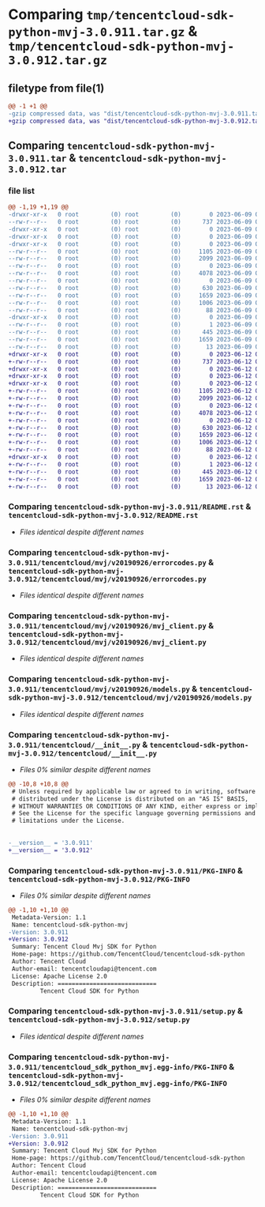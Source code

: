 # Comparing `tmp/tencentcloud-sdk-python-mvj-3.0.911.tar.gz` & `tmp/tencentcloud-sdk-python-mvj-3.0.912.tar.gz`

## filetype from file(1)

```diff
@@ -1 +1 @@
-gzip compressed data, was "dist/tencentcloud-sdk-python-mvj-3.0.911.tar", last modified: Fri Jun  9 02:23:51 2023, max compression
+gzip compressed data, was "dist/tencentcloud-sdk-python-mvj-3.0.912.tar", last modified: Mon Jun 12 03:08:26 2023, max compression
```

## Comparing `tencentcloud-sdk-python-mvj-3.0.911.tar` & `tencentcloud-sdk-python-mvj-3.0.912.tar`

### file list

```diff
@@ -1,19 +1,19 @@
-drwxr-xr-x   0 root         (0) root         (0)        0 2023-06-09 02:23:51.000000 tencentcloud-sdk-python-mvj-3.0.911/
--rw-r--r--   0 root         (0) root         (0)      737 2023-06-09 02:23:51.000000 tencentcloud-sdk-python-mvj-3.0.911/README.rst
-drwxr-xr-x   0 root         (0) root         (0)        0 2023-06-09 02:23:51.000000 tencentcloud-sdk-python-mvj-3.0.911/tencentcloud/
-drwxr-xr-x   0 root         (0) root         (0)        0 2023-06-09 02:23:51.000000 tencentcloud-sdk-python-mvj-3.0.911/tencentcloud/mvj/
-drwxr-xr-x   0 root         (0) root         (0)        0 2023-06-09 02:23:51.000000 tencentcloud-sdk-python-mvj-3.0.911/tencentcloud/mvj/v20190926/
--rw-r--r--   0 root         (0) root         (0)     1105 2023-06-09 02:23:51.000000 tencentcloud-sdk-python-mvj-3.0.911/tencentcloud/mvj/v20190926/errorcodes.py
--rw-r--r--   0 root         (0) root         (0)     2099 2023-06-09 02:23:51.000000 tencentcloud-sdk-python-mvj-3.0.911/tencentcloud/mvj/v20190926/mvj_client.py
--rw-r--r--   0 root         (0) root         (0)        0 2023-06-09 02:23:51.000000 tencentcloud-sdk-python-mvj-3.0.911/tencentcloud/mvj/v20190926/__init__.py
--rw-r--r--   0 root         (0) root         (0)     4078 2023-06-09 02:23:51.000000 tencentcloud-sdk-python-mvj-3.0.911/tencentcloud/mvj/v20190926/models.py
--rw-r--r--   0 root         (0) root         (0)        0 2023-06-09 02:23:51.000000 tencentcloud-sdk-python-mvj-3.0.911/tencentcloud/mvj/__init__.py
--rw-r--r--   0 root         (0) root         (0)      630 2023-06-09 02:23:51.000000 tencentcloud-sdk-python-mvj-3.0.911/tencentcloud/__init__.py
--rw-r--r--   0 root         (0) root         (0)     1659 2023-06-09 02:23:51.000000 tencentcloud-sdk-python-mvj-3.0.911/PKG-INFO
--rw-r--r--   0 root         (0) root         (0)     1006 2023-06-09 02:23:51.000000 tencentcloud-sdk-python-mvj-3.0.911/setup.py
--rw-r--r--   0 root         (0) root         (0)       88 2023-06-09 02:23:51.000000 tencentcloud-sdk-python-mvj-3.0.911/setup.cfg
-drwxr-xr-x   0 root         (0) root         (0)        0 2023-06-09 02:23:51.000000 tencentcloud-sdk-python-mvj-3.0.911/tencentcloud_sdk_python_mvj.egg-info/
--rw-r--r--   0 root         (0) root         (0)        1 2023-06-09 02:23:51.000000 tencentcloud-sdk-python-mvj-3.0.911/tencentcloud_sdk_python_mvj.egg-info/dependency_links.txt
--rw-r--r--   0 root         (0) root         (0)      445 2023-06-09 02:23:51.000000 tencentcloud-sdk-python-mvj-3.0.911/tencentcloud_sdk_python_mvj.egg-info/SOURCES.txt
--rw-r--r--   0 root         (0) root         (0)     1659 2023-06-09 02:23:51.000000 tencentcloud-sdk-python-mvj-3.0.911/tencentcloud_sdk_python_mvj.egg-info/PKG-INFO
--rw-r--r--   0 root         (0) root         (0)       13 2023-06-09 02:23:51.000000 tencentcloud-sdk-python-mvj-3.0.911/tencentcloud_sdk_python_mvj.egg-info/top_level.txt
+drwxr-xr-x   0 root         (0) root         (0)        0 2023-06-12 03:08:26.000000 tencentcloud-sdk-python-mvj-3.0.912/
+-rw-r--r--   0 root         (0) root         (0)      737 2023-06-12 03:08:26.000000 tencentcloud-sdk-python-mvj-3.0.912/README.rst
+drwxr-xr-x   0 root         (0) root         (0)        0 2023-06-12 03:08:26.000000 tencentcloud-sdk-python-mvj-3.0.912/tencentcloud/
+drwxr-xr-x   0 root         (0) root         (0)        0 2023-06-12 03:08:26.000000 tencentcloud-sdk-python-mvj-3.0.912/tencentcloud/mvj/
+drwxr-xr-x   0 root         (0) root         (0)        0 2023-06-12 03:08:26.000000 tencentcloud-sdk-python-mvj-3.0.912/tencentcloud/mvj/v20190926/
+-rw-r--r--   0 root         (0) root         (0)     1105 2023-06-12 03:08:26.000000 tencentcloud-sdk-python-mvj-3.0.912/tencentcloud/mvj/v20190926/errorcodes.py
+-rw-r--r--   0 root         (0) root         (0)     2099 2023-06-12 03:08:26.000000 tencentcloud-sdk-python-mvj-3.0.912/tencentcloud/mvj/v20190926/mvj_client.py
+-rw-r--r--   0 root         (0) root         (0)        0 2023-06-12 03:08:26.000000 tencentcloud-sdk-python-mvj-3.0.912/tencentcloud/mvj/v20190926/__init__.py
+-rw-r--r--   0 root         (0) root         (0)     4078 2023-06-12 03:08:26.000000 tencentcloud-sdk-python-mvj-3.0.912/tencentcloud/mvj/v20190926/models.py
+-rw-r--r--   0 root         (0) root         (0)        0 2023-06-12 03:08:26.000000 tencentcloud-sdk-python-mvj-3.0.912/tencentcloud/mvj/__init__.py
+-rw-r--r--   0 root         (0) root         (0)      630 2023-06-12 03:08:26.000000 tencentcloud-sdk-python-mvj-3.0.912/tencentcloud/__init__.py
+-rw-r--r--   0 root         (0) root         (0)     1659 2023-06-12 03:08:26.000000 tencentcloud-sdk-python-mvj-3.0.912/PKG-INFO
+-rw-r--r--   0 root         (0) root         (0)     1006 2023-06-12 03:08:26.000000 tencentcloud-sdk-python-mvj-3.0.912/setup.py
+-rw-r--r--   0 root         (0) root         (0)       88 2023-06-12 03:08:26.000000 tencentcloud-sdk-python-mvj-3.0.912/setup.cfg
+drwxr-xr-x   0 root         (0) root         (0)        0 2023-06-12 03:08:26.000000 tencentcloud-sdk-python-mvj-3.0.912/tencentcloud_sdk_python_mvj.egg-info/
+-rw-r--r--   0 root         (0) root         (0)        1 2023-06-12 03:08:26.000000 tencentcloud-sdk-python-mvj-3.0.912/tencentcloud_sdk_python_mvj.egg-info/dependency_links.txt
+-rw-r--r--   0 root         (0) root         (0)      445 2023-06-12 03:08:26.000000 tencentcloud-sdk-python-mvj-3.0.912/tencentcloud_sdk_python_mvj.egg-info/SOURCES.txt
+-rw-r--r--   0 root         (0) root         (0)     1659 2023-06-12 03:08:26.000000 tencentcloud-sdk-python-mvj-3.0.912/tencentcloud_sdk_python_mvj.egg-info/PKG-INFO
+-rw-r--r--   0 root         (0) root         (0)       13 2023-06-12 03:08:26.000000 tencentcloud-sdk-python-mvj-3.0.912/tencentcloud_sdk_python_mvj.egg-info/top_level.txt
```

### Comparing `tencentcloud-sdk-python-mvj-3.0.911/README.rst` & `tencentcloud-sdk-python-mvj-3.0.912/README.rst`

 * *Files identical despite different names*

### Comparing `tencentcloud-sdk-python-mvj-3.0.911/tencentcloud/mvj/v20190926/errorcodes.py` & `tencentcloud-sdk-python-mvj-3.0.912/tencentcloud/mvj/v20190926/errorcodes.py`

 * *Files identical despite different names*

### Comparing `tencentcloud-sdk-python-mvj-3.0.911/tencentcloud/mvj/v20190926/mvj_client.py` & `tencentcloud-sdk-python-mvj-3.0.912/tencentcloud/mvj/v20190926/mvj_client.py`

 * *Files identical despite different names*

### Comparing `tencentcloud-sdk-python-mvj-3.0.911/tencentcloud/mvj/v20190926/models.py` & `tencentcloud-sdk-python-mvj-3.0.912/tencentcloud/mvj/v20190926/models.py`

 * *Files identical despite different names*

### Comparing `tencentcloud-sdk-python-mvj-3.0.911/tencentcloud/__init__.py` & `tencentcloud-sdk-python-mvj-3.0.912/tencentcloud/__init__.py`

 * *Files 0% similar despite different names*

```diff
@@ -10,8 +10,8 @@
 # Unless required by applicable law or agreed to in writing, software
 # distributed under the License is distributed on an "AS IS" BASIS,
 # WITHOUT WARRANTIES OR CONDITIONS OF ANY KIND, either express or implied.
 # See the License for the specific language governing permissions and
 # limitations under the License.
 
 
-__version__ = '3.0.911'
+__version__ = '3.0.912'
```

### Comparing `tencentcloud-sdk-python-mvj-3.0.911/PKG-INFO` & `tencentcloud-sdk-python-mvj-3.0.912/PKG-INFO`

 * *Files 0% similar despite different names*

```diff
@@ -1,10 +1,10 @@
 Metadata-Version: 1.1
 Name: tencentcloud-sdk-python-mvj
-Version: 3.0.911
+Version: 3.0.912
 Summary: Tencent Cloud Mvj SDK for Python
 Home-page: https://github.com/TencentCloud/tencentcloud-sdk-python
 Author: Tencent Cloud
 Author-email: tencentcloudapi@tencent.com
 License: Apache License 2.0
 Description: ============================
         Tencent Cloud SDK for Python
```

### Comparing `tencentcloud-sdk-python-mvj-3.0.911/setup.py` & `tencentcloud-sdk-python-mvj-3.0.912/setup.py`

 * *Files identical despite different names*

### Comparing `tencentcloud-sdk-python-mvj-3.0.911/tencentcloud_sdk_python_mvj.egg-info/PKG-INFO` & `tencentcloud-sdk-python-mvj-3.0.912/tencentcloud_sdk_python_mvj.egg-info/PKG-INFO`

 * *Files 0% similar despite different names*

```diff
@@ -1,10 +1,10 @@
 Metadata-Version: 1.1
 Name: tencentcloud-sdk-python-mvj
-Version: 3.0.911
+Version: 3.0.912
 Summary: Tencent Cloud Mvj SDK for Python
 Home-page: https://github.com/TencentCloud/tencentcloud-sdk-python
 Author: Tencent Cloud
 Author-email: tencentcloudapi@tencent.com
 License: Apache License 2.0
 Description: ============================
         Tencent Cloud SDK for Python
```


